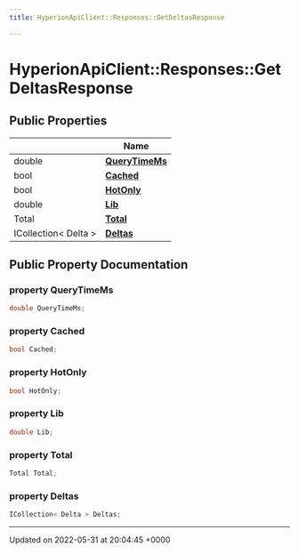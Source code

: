 ```yaml
---
title: HyperionApiClient::Responses::GetDeltasResponse

---
```


# HyperionApiClient::Responses::GetDeltasResponse





## Public Properties

|                | Name           |
| -------------- | -------------- |
| double | **[QueryTimeMs](/Classes/class_hyperion_api_client_1_1_responses_1_1_get_deltas_response.md#property-querytimems)**  |
| bool | **[Cached](/Classes/class_hyperion_api_client_1_1_responses_1_1_get_deltas_response.md#property-cached)**  |
| bool | **[HotOnly](/Classes/class_hyperion_api_client_1_1_responses_1_1_get_deltas_response.md#property-hotonly)**  |
| double | **[Lib](/Classes/class_hyperion_api_client_1_1_responses_1_1_get_deltas_response.md#property-lib)**  |
| Total | **[Total](/Classes/class_hyperion_api_client_1_1_responses_1_1_get_deltas_response.md#property-total)**  |
| ICollection< Delta > | **[Deltas](/Classes/class_hyperion_api_client_1_1_responses_1_1_get_deltas_response.md#property-deltas)**  |

## Public Property Documentation

### property QueryTimeMs

```csharp
double QueryTimeMs;
```


### property Cached

```csharp
bool Cached;
```


### property HotOnly

```csharp
bool HotOnly;
```


### property Lib

```csharp
double Lib;
```


### property Total

```csharp
Total Total;
```


### property Deltas

```csharp
ICollection< Delta > Deltas;
```


-------------------------------

Updated on 2022-05-31 at 20:04:45 +0000